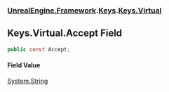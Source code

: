 ### [UnrealEngine.Framework](./UnrealEngine-Framework.md 'UnrealEngine.Framework').[Keys](./Keys.md 'UnrealEngine.Framework.Keys').[Keys.Virtual](./Keys-Virtual.md 'UnrealEngine.Framework.Keys.Virtual')
## Keys.Virtual.Accept Field
  
```csharp
public const Accept;
```
#### Field Value
[System.String](https://docs.microsoft.com/en-us/dotnet/api/System.String 'System.String')  
